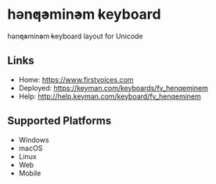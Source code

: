 hǝn̓q̓ǝmin̓ǝm̓ keyboard
======================

hǝn̓q̓ǝmin̓ǝm̓ keyboard layout for Unicode

Links
-----

 * Home:     <https://www.firstvoices.com>
 * Deployed: <https://keyman.com/keyboards/fv_henqeminem>
 * Help:     <http://help.keyman.com/keyboard/fv_henqeminem>
 
Supported Platforms
-------------------

 * Windows
 * macOS
 * Linux
 * Web
 * Mobile
